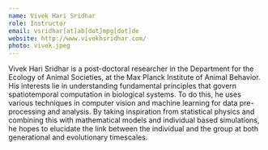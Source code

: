 ```yaml
---
name: Vivek Hari Sridhar
role: Instructor
email: vsridhar[at]ab[dot]mpg[dot]de
website: http://www.vivekhsridhar.com/
photo: vivek.jpeg
---
```

Vivek Hari Sridhar is a post-doctoral researcher in the Department for the Ecology of Animal Societies, at the Max Planck Institute of Animal Behavior. His interests lie in understanding fundamental principles that govern spatiotemporal computation in biological systems. To do this, he uses various techniques in computer vision and machine learning for data pre-processing and analysis. By taking inspiration from statistical physics and combining this with mathematical models and individual based simulations, he hopes to elucidate the link between the individual and the group at both generational and evolutionary timescales.
